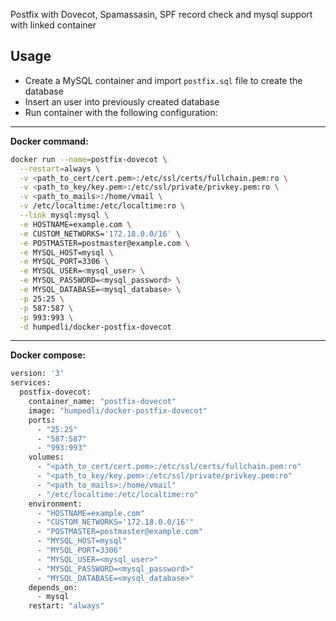 Postfix with Dovecot, Spamassasin, SPF record check and mysql support with linked container

## Usage

* Create a MySQL container and import `postfix.sql` file to create the database
* Insert an user into previously created database
* Run container with the following configuration:

---
**Docker command:**

```bash
docker run --name=postfix-dovecot \
  --restart=always \
  -v <path_to_cert/cert.pem>:/etc/ssl/certs/fullchain.pem:ro \
  -v <path_to_key/key.pem>:/etc/ssl/private/privkey.pem:ro \
  -v <path_to_mails>:/home/vmail \
  -v /etc/localtime:/etc/localtime:ro \
  --link mysql:mysql \
  -e HOSTNAME=example.com \
  -e CUSTOM_NETWORKS='172.18.0.0/16' \
  -e POSTMASTER=postmaster@example.com \
  -e MYSQL_HOST=mysql \
  -e MYSQL_PORT=3306 \
  -e MYSQL_USER=<mysql_user> \
  -e MYSQL_PASSWORD=<mysql_password> \
  -e MYSQL_DATABASE=<mysql_database> \
  -p 25:25 \
  -p 587:587 \
  -p 993:993 \
  -d humpedli/docker-postfix-dovecot
```

---
**Docker compose:**

```bash
version: '3'
services:
  postfix-dovecot:
    container_name: "postfix-dovecot"
    image: "humpedli/docker-postfix-dovecot"
    ports:
      - "25:25"
      - "587:587"
      - "993:993"
    volumes:
      - "<path_to_cert/cert.pem>:/etc/ssl/certs/fullchain.pem:ro"
      - "<path_to_key/key.pem>:/etc/ssl/private/privkey.pem:ro"
      - "<path_to_mails>:/home/vmail"
      - "/etc/localtime:/etc/localtime:ro"
    environment:
      - "HOSTNAME=example.com"
      - "CUSTOM_NETWORKS='172.18.0.0/16'"
      - "POSTMASTER=postmaster@example.com"
      - "MYSQL_HOST=mysql"
      - "MYSQL_PORT=3306"
      - "MYSQL_USER=<mysql_user>"
      - "MYSQL_PASSWORD=<mysql_password>"
      - "MYSQL_DATABASE=<mysql_database>"
    depends_on:
      - mysql
    restart: "always"
```